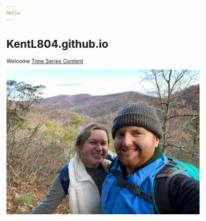 ```yaml
--- 
Hello
---
```

# KentL804.github.io
Welcome
[Time Series Content](/timeseries/index.md) 

![Picture](/IMG_8209.jpg)
